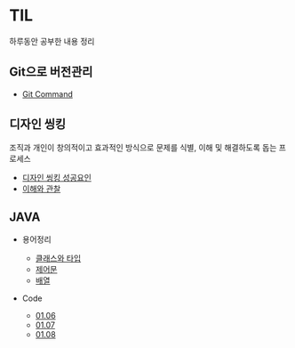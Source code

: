 # TIL
  하루동안 공부한 내용 정리
## Git으로 버전관리 
* [Git Command](./용어정리/12.31.txt)

## 디자인 씽킹
  조직과 개인이 창의적이고 효과적인 방식으로 문제를 식별, 이해 및 해결하도록 돕는 프로세스
* [디자인 씽킹 성공요인](./용어정리/01.02.md)
* [이해와 관찰](./01.02/이해와관찰_자료.xlsx)
  
## JAVA
* 용어정리
  - [클래스와 타입](./용어정리/정의.md)
  - [제어문](./용어정리/제어문.md)
  - [배열](./용어정리/배열.md)

* Code
  - [01.06](./01.06)
  - [01.07](./01.07)
  - [01.08](./01.08)
  
